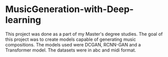 # MusicGeneration-with-Deep-learning
This project was done as a part of my Master's degree studies. The goal of this project was to create models capable of generating music compositions. The models used were DCGAN, RCNN-GAN and a Transformer model. The datasets were in abc and midi format.

